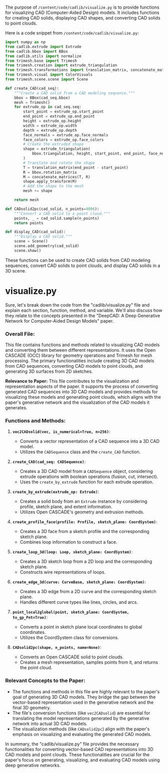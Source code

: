 The purpose of `/content/code/cadlib/visualize.py` is to provide functions for visualizing CAD (Computer-Aided Design) models. It includes functions for creating CAD solids, displaying CAD shapes, and converting CAD solids to point clouds.

Here is a code snippet from `/content/code/cadlib/visualize.py`:
```python
import numpy as np
from cadlib.extrude import Extrude
from cadlib.bbox import BBox
from cadlib.utils import normalize
from trimesh.base import Trimesh
from trimesh.creation import extrude_triangulation
from trimesh.transformations import translation_matrix, concatenate_matrices
from trimesh.visual import ColorVisuals
from trimesh.scene.scene import Scene

def create_CAD(cad_seq):
    """Create a CAD solid from a CAD modeling sequence."""
    bbox = BBox(cad_seq.bbox)
    mesh = Trimesh()
    for extrude_op in cad_seq.seq:
        start_point = extrude_op.start_point
        end_point = extrude_op.end_point
        height = extrude_op.height
        width = extrude_op.width
        depth = extrude_op.depth
        face_normals = extrude_op.face_normals
        face_colors = extrude_op.face_colors
        # Create the extruded shape
        shape = extrude_triangulation(
            bbox.triangulation, height, start_point, end_point, face_normals, face_colors
        )
        # Translate and rotate the shape
        T = translation_matrix(end_point - start_point)
        R = bbox.rotation_matrix
        M = concatenate_matrices(T, R)
        shape.apply_transform(M)
        # Add the shape to the mesh
        mesh += shape

    return mesh

def CADsolid2pc(cad_solid, n_points=4096):
    """Convert a CAD solid to a point cloud."""
    points, _ = cad_solid.sample(n_points)
    return points

def display_CAD(cad_solid):
    """Display a CAD solid."""
    scene = Scene()
    scene.add_geometry(cad_solid)
    scene.show()
```

These functions can be used to create CAD solids from CAD modeling sequences, convert CAD solids to point clouds, and display CAD solids in a 3D scene.

# visualize.py
Sure, let's break down the code from the "cadlib/visualize.py" file and explain each section, function, method, and variable. We'll also discuss how they relate to the concepts presented in the "DeepCAD: A Deep Generative Network for Computer-Aided Design Models" paper.

### Overall File:
This file contains functions and methods related to visualizing CAD models and converting them between different representations. It uses the Open CASCADE (OCC) library for geometry operations and Trimesh for mesh processing. The primary functionalities include creating 3D CAD models from CAD sequences, converting CAD models to point clouds, and generating 3D surfaces from 2D sketches.

**Relevance to Paper:**
This file contributes to the visualization and representation aspects of the paper. It supports the process of converting generated CAD sequences into 3D CAD models and provides methods for visualizing these models and generating point clouds, which aligns with the paper's generative network and the visualization of the CAD models it generates.

### Functions and Methods:

1. **`vec2CADsolid(vec, is_numerical=True, n=256)`**:
   - Converts a vector representation of a CAD sequence into a 3D CAD model.
   - Utilizes the `CADSequence` class and the `create_CAD` function.
   
2. **`create_CAD(cad_seq: CADSequence)`**:
   - Creates a 3D CAD model from a `CADSequence` object, considering extrude operations with boolean operations (fusion, cut, intersect).
   - Uses the `create_by_extrude` function for each extrude operation.

3. **`create_by_extrude(extrude_op: Extrude)`**:
   - Creates a solid body from an `Extrude` instance by considering profile, sketch plane, and extent information.
   - Utilizes Open CASCADE's geometry and extrusion methods.

4. **`create_profile_face(profile: Profile, sketch_plane: CoordSystem)`**:
   - Creates a 3D face from a sketch profile and the corresponding sketch plane.
   - Combines loop information to construct a face.

5. **`create_loop_3d(loop: Loop, sketch_plane: CoordSystem)`**:
   - Creates a 3D sketch loop from a 2D loop and the corresponding sketch plane.
   - Constructs wire representations of loops.

6. **`create_edge_3d(curve: CurveBase, sketch_plane: CoordSystem)`**:
   - Creates a 3D edge from a 2D curve and the corresponding sketch plane.
   - Handles different curve types like lines, circles, and arcs.

7. **`point_local2global(point, sketch_plane: CoordSystem, to_gp_Pnt=True)`**:
   - Converts a point in sketch plane local coordinates to global coordinates.
   - Utilizes the CoordSystem class for conversions.

8. **`CADsolid2pc(shape, n_points, name=None)`**:
   - Converts an Open CASCADE solid to point clouds.
   - Creates a mesh representation, samples points from it, and returns the point cloud.

### Relevant Concepts to the Paper:
- The functions and methods in this file are highly relevant to the paper's goal of generating 3D CAD models. They bridge the gap between the vector-based representation used in the generative network and the final 3D geometry.
- The file's conversion functions (like `vec2CADsolid`) are essential for translating the model representations generated by the generative network into actual 3D CAD models.
- The visualization methods (like `CADsolid2pc`) align with the paper's emphasis on visualizing and evaluating the generated CAD models.

In summary, the "cadlib/visualize.py" file provides the necessary functionalities for converting vector-based CAD representations into 3D CAD models and point clouds. These functionalities are crucial for the paper's focus on generating, visualizing, and evaluating CAD models using deep generative networks.
